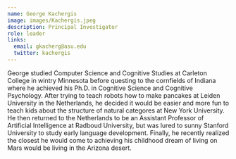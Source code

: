 ```yaml
---
name: George Kachergis
image: images/Kachergis.jpeg
description: Principal Investigator
role: leader
links:
  email: gkacherg@asu.edu
  twitter: kachergis
---
```


George studied Computer Science and Cognitive Studies at Carleton College in wintry Minnesota before questing to the cornfields of Indiana where he achieved his Ph.D. in Cognitive Science and Cognitive Psychology. After trying to teach robots how to make pancakes at Leiden University in the Netherlands, he decided it would be easier and more fun to teach kids about the structure of natural categores at New York University. He then returned to the Netherlands to be an Assistant Professor of Artificial Intelligence at Radboud University, but was lured to sunny Stanford University to study early language development. Finally, he recently realized the closest he would come to achieving his childhood dream of living on Mars would be living in the Arizona desert.
